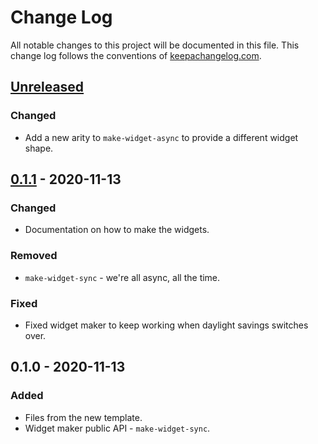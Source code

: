 # Change Log
All notable changes to this project will be documented in this file. This change log follows the conventions of [keepachangelog.com](http://keepachangelog.com/).

## [Unreleased]
### Changed
- Add a new arity to `make-widget-async` to provide a different widget shape.

## [0.1.1] - 2020-11-13
### Changed
- Documentation on how to make the widgets.

### Removed
- `make-widget-sync` - we're all async, all the time.

### Fixed
- Fixed widget maker to keep working when daylight savings switches over.

## 0.1.0 - 2020-11-13
### Added
- Files from the new template.
- Widget maker public API - `make-widget-sync`.

[Unreleased]: https://github.com/your-name/morsed/compare/0.1.1...HEAD
[0.1.1]: https://github.com/your-name/morsed/compare/0.1.0...0.1.1
